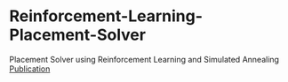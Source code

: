 # Reinforcement-Learning-Placement-Solver
Placement Solver using Reinforcement Learning and Simulated Annealing
[Publication](https://ml4eng.github.io/camera_readys/36.pdf)
